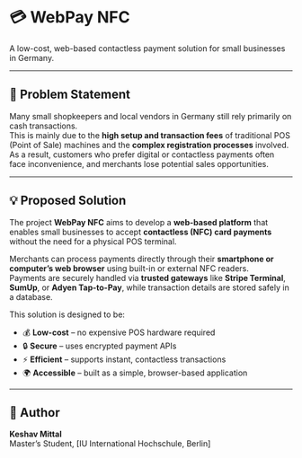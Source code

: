 # 💳 WebPay NFC
A low-cost, web-based contactless payment solution for small businesses in Germany.

---

## 🚩 Problem Statement
Many small shopkeepers and local vendors in Germany still rely primarily on cash transactions.  
This is mainly due to the **high setup and transaction fees** of traditional POS (Point of Sale) machines and the **complex registration processes** involved.  
As a result, customers who prefer digital or contactless payments often face inconvenience, and merchants lose potential sales opportunities.

---

## 💡 Proposed Solution
The project **WebPay NFC** aims to develop a **web-based platform** that enables small businesses to accept **contactless (NFC) card payments** without the need for a physical POS terminal.  

Merchants can process payments directly through their **smartphone or computer’s web browser** using built-in or external NFC readers.  
Payments are securely handled via **trusted gateways** like **Stripe Terminal**, **SumUp**, or **Adyen Tap-to-Pay**, while transaction details are stored safely in a database.

This solution is designed to be:
- 💰 **Low-cost** – no expensive POS hardware required  
- 🔒 **Secure** – uses encrypted payment APIs  
- ⚡ **Efficient** – supports instant, contactless transactions  
- 🌍 **Accessible** – built as a simple, browser-based application

---

## 📄 Author
**Keshav Mittal**  
Master’s Student, [IU International Hochschule, Berlin]  
